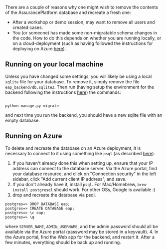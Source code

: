 There are a couple of reasons why one might wish to remove the contents of the
AssurancePlatform database and recreate a fresh one:

- After a workshop or demo session, may want to remove all users and created
  cases.
- You (or someone) has made some non-migratable schema changes in the code. How
  to do this depends on whether you are running locally, or on a
  cloud-deployment (such as having followed the instructions for deploying on
  Azure [here](HOWTO_deploy_to_Azure.md)).

## Running on your local machine

Unless you have changed some settings, you will likely be using a local `sqlite`
file for your database. To remove it, simply remove the file
`eap_backend/db.sqlite3`. Then run (having setup the environment for the backend
following the instructions [here](README.md)) the commands:

```python manage.py makemigrations

```

```
python manage.py migrate
```

and next time you run the backend, you should have a new sqlite file with an
empty database.

## Running on Azure

To delete and recreate the database on an Azure deployment, it is necessary to
connect to it using something like `psql` (as described
[here](HOWTO_deploy_to_Azure.md)).

1. If you haven't already done this when setting up, ensure that your IP address
   can connect to the database server. Via the Azure portal, find your database
   resource, and click on "Connection security" in the left sidebar, click "Add
   current client IP address", and save.
2. If you don't already have it, install `psql`. For Mac/Homebrew,
   `brew install postgresql` should work. For other OSs, Google is available :)
3. drop and recreate the database via psql.

```psql --host=SERVER_NAME.postgres.database.azure.com --port=5432 --username=ADMIN_USERNAME@SERVER_NAME --dbname=postgres
postgres=> DROP DATABASE eap;
postgres=> CREATE DATABASE eap;
postgres=> \c eap;
postgres=> \q
```

where `SERVER_NAME`, `ADMIN_USERNAME`, and the admin password should all be
available via the Azure portal (password may be stored in a keyvault). 4. In the
Azure portal, find the Web app for the backend, and restart it. After a few
minutes, everything should be back up and running.
